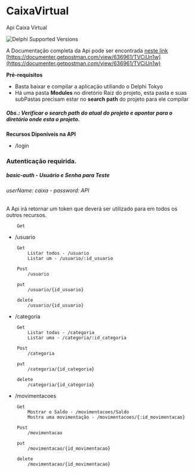 # CaixaVirtual

Api Caixa Virtual

![Delphi Supported Versions](https://img.shields.io/badge/Delphi%20Supported%20Versions-Tokyo-blue.svg)

A Documentação completa da Api pode ser encontrada [neste link](https://documenter.getpostman.com/view/636961/TVCiUn1w) [https://documenter.getpostman.com/view/636961/TVCiUn1w](https://documenter.getpostman.com/view/636961/TVCiUn1w)

**Pré-requisitos**

- Basta baixar e compilar a aplicação utiliando o Delphi Tokyo
- Há uma pasta **Modules** no diretório Raiz do projeto, esta pasta e suas subPastas precisam estar no **search path** do projeto para ele compilar

##### Obs.: Verificar o search path do atual do projeto e apontar para o diretório onde esta o projeto.

**Recursos Diponíveis na API**

- /login

### Autenticação requirida.

##### basic-auth - Usuário e Senha para Teste

###### userName: caixa - password: API

A Api irá retornar um token que deverá ser utilizado para em todos os outros recursos.

```
    Get
```

- /usuario

```
    Get
        Listar todos - /usuario
        Listar um - /usuario/:id_usuario
```

```
    Post
        /usuario
```

```
    put
        /usuario/{id_usuario}
```

```
    delete
        /usuario/{id_usuario}
```

- /categoria

```
    Get
        Listar todas - /categoria
        Listar uma - /categoria/:id_categoria
```

```
    Post
        /categoria
```

```
    put
        /categoria/{id_categoria}
```

```
    delete
        /categoria/{id_categoria}
```

- /movimentacoes

```
    Get
        Mostrar o Saldo - /movimentacoes/Saldo
        Mostra uma movimentação - /movimentacoes/{:id_movimentacao}
```

```
    Post
        /movimentacao
```

```
    put
        /movimentacao/{id_movimentacao}
```

```
    delete
        /movimentacao/{id_movimentacao}
```
